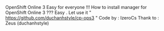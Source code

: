 OpenShift Online 3 
Easy for everyone !!! 
How to install manager for OpenShift Online 3 ???
Easy . Let use it " https://github.com/duchanhstyle/cp-ops3 "
Code by : IzeroCs
Thank to : Zeus (duchanhstyle)
